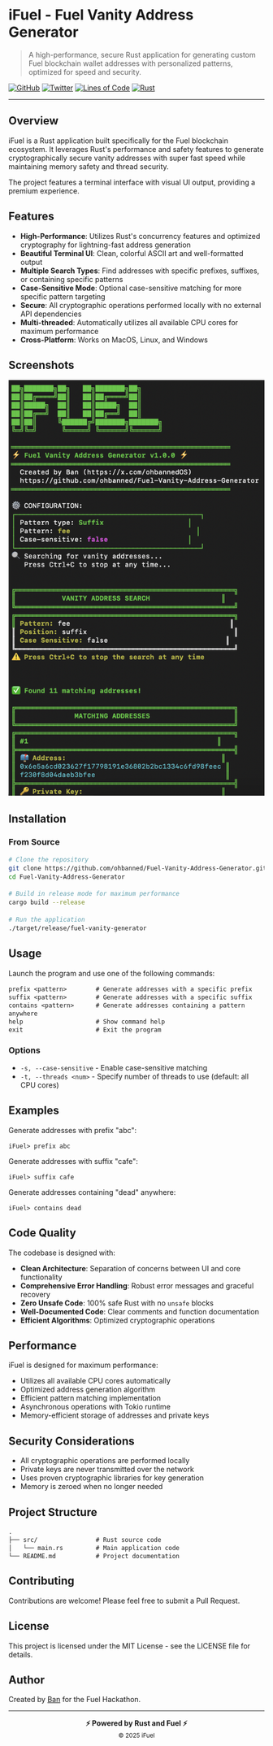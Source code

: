 # iFuel - Fuel Vanity Address Generator

> A high-performance, secure Rust application for generating custom Fuel blockchain wallet addresses with personalized patterns, optimized for speed and security.

[![GitHub](https://img.shields.io/badge/GitHub-Repository-blue?logo=github)](https://github.com/ohbanned/Fuel-Vanity-Address-Generator)
[![Twitter](https://img.shields.io/badge/Twitter-@ohbannedOS-blue?logo=twitter)](https://x.com/ohbannedOS)
[![Lines of Code](https://img.shields.io/badge/Lines%20of%20Code-~730-brightgreen)](#code-quality)
[![Rust](https://img.shields.io/badge/Built%20with-Rust-orange?logo=rust)](https://www.rust-lang.org/)

---

## Overview

iFuel is a Rust application built specifically for the Fuel blockchain ecosystem. It leverages Rust's performance and safety features to generate cryptographically secure vanity addresses with super fast speed while maintaining memory safety and thread security.

The project features a terminal interface with visual UI output, providing a premium experience.

## Features

- **High-Performance**: Utilizes Rust's concurrency features and optimized cryptography for lightning-fast address generation
- **Beautiful Terminal UI**: Clean, colorful ASCII art and well-formatted output
- **Multiple Search Types**: Find addresses with specific prefixes, suffixes, or containing specific patterns
- **Case-Sensitive Mode**: Optional case-sensitive matching for more specific pattern targeting
- **Secure**: All cryptographic operations performed locally with no external API dependencies
- **Multi-threaded**: Automatically utilizes all available CPU cores for maximum performance
- **Cross-Platform**: Works on MacOS, Linux, and Windows

## Screenshots

![Terminal UI Screenshot](https://raw.githubusercontent.com/ohbanned/Fuel-Vanity-Address-Generator/main/screenshots/terminal-ui.png)

## Installation

### From Source

```bash
# Clone the repository
git clone https://github.com/ohbanned/Fuel-Vanity-Address-Generator.git
cd Fuel-Vanity-Address-Generator

# Build in release mode for maximum performance
cargo build --release

# Run the application
./target/release/fuel-vanity-generator
```

## Usage

Launch the program and use one of the following commands:

```
prefix <pattern>        # Generate addresses with a specific prefix
suffix <pattern>        # Generate addresses with a specific suffix
contains <pattern>      # Generate addresses containing a pattern anywhere
help                    # Show command help
exit                    # Exit the program
```

### Options

- `-s, --case-sensitive` - Enable case-sensitive matching
- `-t, --threads <num>` - Specify number of threads to use (default: all CPU cores)

## Examples

Generate addresses with prefix "abc":
```
iFuel> prefix abc
```

Generate addresses with suffix "cafe":
```
iFuel> suffix cafe
```

Generate addresses containing "dead" anywhere:
```
iFuel> contains dead
```

## Code Quality

The codebase is designed with:

- **Clean Architecture**: Separation of concerns between UI and core functionality
- **Comprehensive Error Handling**: Robust error messages and graceful recovery
- **Zero Unsafe Code**: 100% safe Rust with no `unsafe` blocks
- **Well-Documented Code**: Clear comments and function documentation
- **Efficient Algorithms**: Optimized cryptographic operations

## Performance

iFuel is designed for maximum performance:

- Utilizes all available CPU cores automatically
- Optimized address generation algorithm
- Efficient pattern matching implementation
- Asynchronous operations with Tokio runtime
- Memory-efficient storage of addresses and private keys

## Security Considerations

- All cryptographic operations are performed locally
- Private keys are never transmitted over the network
- Uses proven cryptographic libraries for key generation
- Memory is zeroed when no longer needed

## Project Structure

```
.
├── src/                # Rust source code
│   └── main.rs         # Main application code
└── README.md           # Project documentation
```

## Contributing

Contributions are welcome! Please feel free to submit a Pull Request.

## License

This project is licensed under the MIT License - see the LICENSE file for details.

## Author

Created by [Ban](https://x.com/ohbannedOS) for the Fuel Hackathon.

---

<div align="center">
<strong>⚡ Powered by Rust and Fuel ⚡</strong><br>
<small>© 2025 iFuel</small>
</div>
